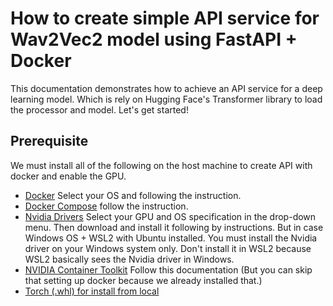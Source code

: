 # How to create simple API service for Wav2Vec2 model using FastAPI + Docker
This documentation demonstrates how to achieve an API service for a deep learning model. Which is rely on Hugging Face's Transformer library to load the processor and model. Let's get started!

## Prerequisite
We must install all of the following on the host machine to create API with docker and enable the GPU.
* [Docker](https://docs.docker.com/engine/install/) Select your OS and following the instruction.
* [Docker Compose](https://docs.docker.com/compose/install/) follow the instruction.
* [Nvidia Drivers](https://www.nvidia.com/download/index.aspx) Select your GPU and OS specification in the drop-down menu. Then download and install it following by instructions. But in case Windows OS + WSL2 with Ubuntu installed. You must install the Nvidia driver on your Windows system only. Don't install it in WSL2 because WSL2 basically sees the Nvidia driver in Windows.
* [NVIDIA Container Toolkit](https://docs.nvidia.com/datacenter/cloud-native/container-toolkit/latest/install-guide.html#docker) Follow this documentation (But you can skip that setting up docker because we already installed that.)
* [Torch (.whl) for install from local](https://download.pytorch.org/whl/torch/)
